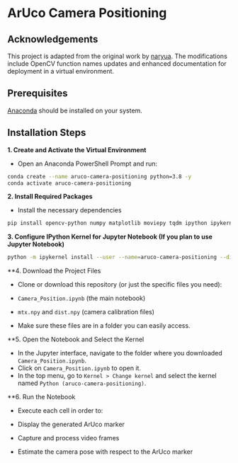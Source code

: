 # ArUco Camera Positioning

## Acknowledgements
This project is adapted from the original work by [naryua](https://github.com/naruya/aruco/tree/master). The modifications include OpenCV function names updates and enhanced documentation for deployment in a virtual environment.



## Prerequisites
[Anaconda](https://www.anaconda.com/) should be installed on your system.

## Installation Steps

**1. Create and Activate the Virtual Environment** 
- Open an Anaconda PowerShell Prompt and run:
```bash
conda create --name aruco-camera-positioning python=3.8 -y
conda activate aruco-camera-positioning
```

**2. Install Required Packages**
- Install the necessary dependencies
```bash
pip install opencv-python numpy matplotlib moviepy tqdm ipython ipykernel
```

**3. Configure IPython Kernel for Jupyter Notebook (If you plan to use Jupyter Notebook)**
```bash
python -m ipykernel install --user --name=aruco-camera-positioning --display-name "Python (aruco-camera-positioning)"
```

**4. Download the Project Files
- Clone or download this repository (or just the specific files you need):

- `Camera_Position.ipynb` (the main notebook)
- `mtx.npy` and `dist.npy` (camera calibration files)
- Make sure these files are in a folder you can easily access.

**5. Open the Notebook and Select the Kernel
- In the Jupyter interface, navigate to the folder where you downloaded `Camera_Position.ipynb`.
- Click on `Camera_Position.ipynb` to open it.
- In the top menu, go to `Kernel > Change kernel` and select the kernel named `Python (aruco-camera-positioning)`.

**6. Run the Notebook
- Execute each cell in order to:

- Display the generated ArUco marker
- Capture and process video frames
- Estimate the camera pose with respect to the ArUco marker

